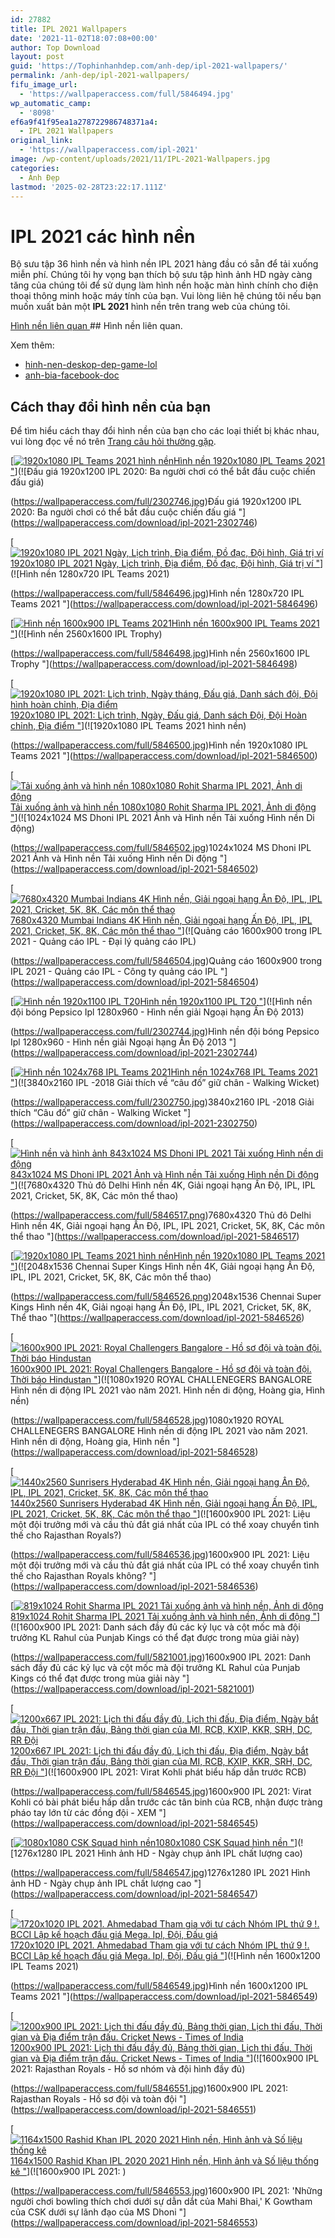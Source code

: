 ```yaml
---
id: 27882
title: IPL 2021 Wallpapers
date: '2021-11-02T18:07:08+00:00'
author: Top Download
layout: post
guid: 'https://Tophinhanhdep.com/anh-dep/ipl-2021-wallpapers/'
permalink: /anh-dep/ipl-2021-wallpapers/
fifu_image_url:
  - 'https://wallpaperaccess.com/full/5846494.jpg'
wp_automatic_camp:
  - '8098'
ef6a9f41f95ea1a278722986748371a4:
  - IPL 2021 Wallpapers
original_link:
  - 'https://wallpaperaccess.com/ipl-2021'
image: /wp-content/uploads/2021/11/IPL-2021-Wallpapers.jpg
categories:
  - Ảnh Đẹp
lastmod: '2025-02-28T23:22:17.111Z'
---
```

# IPL 2021 các hình nền

Bộ sưu tập 36 hình nền và hình nền IPL 2021 hàng đầu có sẵn để tải xuống miễn phí. Chúng tôi hy vọng bạn thích bộ sưu tập hình ảnh HD ngày càng tăng của chúng tôi để sử dụng làm hình nền hoặc màn hình chính cho điện thoại thông minh hoặc máy tính của bạn. Vui lòng liên hệ chúng tôi nếu bạn muốn xuất bản một **IPL 2021** hình nền trên trang web của chúng tôi.

[Hình nền liên quan ](#related) ## Hình nền liên quan.

   
 Xem thêm:

   
- [hinh-nen-deskop-dep-game-lol](https://tophinhanhdep.com/hinh-nen-dep/hinh-nen-deskop-dep-game-lol/)
- [anh-bia-facebook-doc](https://tophinhanhdep.com/anh-bia/anh-bia-facebook-doc/)

## Cách thay đổi hình nền của bạn

Để tìm hiểu cách thay đổi hình nền của bạn cho các loại thiết bị khác nhau, vui lòng đọc về nó trên [Trang câu hỏi thường gặp](https://tophinhanhdep.com/faq/).

  
[[![1920x1080 IPL Teams 2021 hình nền](https://wallpaperaccess.com/full/5846494.jpg)Hình nền 1920x1080 IPL Teams 2021 "](https://wallpaperaccess.com/download/ipl-2021-5846494)](![Đấu giá 1920x1200 IPL 2020: Ba người chơi có thể bắt đầu cuộc chiến đấu giá)

(https://wallpaperaccess.com/full/2302746.jpg)Đấu giá 1920x1200 IPL 2020: Ba người chơi có thể bắt đầu cuộc chiến đấu giá "](https://wallpaperaccess.com/download/ipl-2021-2302746)

[[![1920x1080 IPL 2021 Ngày, Lịch trình, Địa điểm, Đồ đạc, Đội hình, Giá trị ví](https://wallpaperaccess.com/full/5846495.jpg)1920x1080 IPL 2021 Ngày, Lịch trình, Địa điểm, Đồ đạc, Đội hình, Giá trị ví "](https://wallpaperaccess.com/download/ipl-2021-5846495)](![Hình nền 1280x720 IPL Teams 2021)

(https://wallpaperaccess.com/full/5846496.jpg)Hình nền 1280x720 IPL Teams 2021 "](https://wallpaperaccess.com/download/ipl-2021-5846496)

[[![Hình nền 1600x900 IPL Teams 2021](https://wallpaperaccess.com/full/5846497.jpg)Hình nền 1600x900 IPL Teams 2021 "](https://wallpaperaccess.com/download/ipl-2021-5846497)](![Hình nền 2560x1600 IPL Trophy)

(https://wallpaperaccess.com/full/5846498.jpg)Hình nền 2560x1600 IPL Trophy "](https://wallpaperaccess.com/download/ipl-2021-5846498)

[[![1920x1080 IPL 2021: Lịch trình, Ngày tháng, Đấu giá, Danh sách đội, Đội hình hoàn chỉnh, Địa điểm](https://wallpaperaccess.com/full/5846499.jpg)1920x1080 IPL 2021: Lịch trình, Ngày, Đấu giá, Danh sách Đội, Đội Hoàn chỉnh, Địa điểm "](https://wallpaperaccess.com/download/ipl-2021-5846499)](![1920x1080 IPL Teams 2021 hình nền)

(https://wallpaperaccess.com/full/5846500.jpg)Hình nền 1920x1080 IPL Teams 2021 "](https://wallpaperaccess.com/download/ipl-2021-5846500)

[[![Tải xuống ảnh và hình nền 1080x1080 Rohit Sharma IPL 2021, Ảnh di động](https://wallpaperaccess.com/full/5846501.jpg)Tải xuống ảnh và hình nền 1080x1080 Rohit Sharma IPL 2021, Ảnh di động "](https://wallpaperaccess.com/download/ipl-2021-5846501)](![1024x1024 MS Dhoni IPL 2021 Ảnh và Hình nền Tải xuống Hình nền Di động)

(https://wallpaperaccess.com/full/5846502.jpg)1024x1024 MS Dhoni IPL 2021 Ảnh và Hình nền Tải xuống Hình nền Di động "](https://wallpaperaccess.com/download/ipl-2021-5846502)

[[![7680x4320 Mumbai Indians 4K Hình nền, Giải ngoại hạng Ấn Độ, IPL, IPL 2021, Cricket, 5K, 8K, Các môn thể thao](https://wallpaperaccess.com/full/5846503.png)7680x4320 Mumbai Indians 4K Hình nền, Giải ngoại hạng Ấn Độ, IPL, IPL 2021, Cricket, 5K, 8K, Các môn thể thao "](https://wallpaperaccess.com/download/ipl-2021-5846503)](![Quảng cáo 1600x900 trong IPL 2021 - Quảng cáo IPL - Đại lý quảng cáo IPL)

(https://wallpaperaccess.com/full/5846504.jpg)Quảng cáo 1600x900 trong IPL 2021 - Quảng cáo IPL - Công ty quảng cáo IPL "](https://wallpaperaccess.com/download/ipl-2021-5846504)

[[![Hình nền 1920x1100 IPL T20](https://wallpaperaccess.com/full/5846505.jpg)Hình nền 1920x1100 IPL T20 "](https://wallpaperaccess.com/download/ipl-2021-5846505)](![Hình nền đội bóng Pepsico Ipl 1280x960 - Hình nền giải Ngoại hạng Ấn Độ 2013)

(https://wallpaperaccess.com/full/2302744.jpg)Hình nền đội bóng Pepsico Ipl 1280x960 - Hình nền giải Ngoại hạng Ấn Độ 2013 "](https://wallpaperaccess.com/download/ipl-2021-2302744)

[[![Hình nền 1024x768 IPL Teams 2021](https://wallpaperaccess.com/full/5846506.jpg)Hình nền 1024x768 IPL Teams 2021 "](https://wallpaperaccess.com/download/ipl-2021-5846506)](![3840x2160 IPL -2018 Giải thích về “câu đố” giữ chân - Walking Wicket)

(https://wallpaperaccess.com/full/2302750.jpg)3840x2160 IPL -2018 Giải thích “Câu đố” giữ chân - Walking Wicket "](https://wallpaperaccess.com/download/ipl-2021-2302750)

[[![Hình nền và hình ảnh 843x1024 MS Dhoni IPL 2021 Tải xuống Hình nền di động](https://wallpaperaccess.com/full/5846515.jpg)843x1024 MS Dhoni IPL 2021 Ảnh và Hình nền Tải xuống Hình nền Di động "](https://wallpaperaccess.com/download/ipl-2021-5846515)](![7680x4320 Thủ đô Delhi Hình nền 4K, Giải ngoại hạng Ấn Độ, IPL, IPL 2021, Cricket, 5K, 8K, Các môn thể thao)

(https://wallpaperaccess.com/full/5846517.png)7680x4320 Thủ đô Delhi Hình nền 4K, Giải ngoại hạng Ấn Độ, IPL, IPL 2021, Cricket, 5K, 8K, Các môn thể thao "](https://wallpaperaccess.com/download/ipl-2021-5846517)

[[![1920x1080 IPL Teams 2021 hình nền](https://wallpaperaccess.com/full/5846518.jpg)Hình nền 1920x1080 IPL Teams 2021 "](https://wallpaperaccess.com/download/ipl-2021-5846518)](![2048x1536 Chennai Super Kings Hình nền 4K, Giải ngoại hạng Ấn Độ, IPL, IPL 2021, Cricket, 5K, 8K, Các môn thể thao)

(https://wallpaperaccess.com/full/5846526.png)2048x1536 Chennai Super Kings Hình nền 4K, Giải ngoại hạng Ấn Độ, IPL, IPL 2021, Cricket, 5K, 8K, Thể thao "](https://wallpaperaccess.com/download/ipl-2021-5846526)

[[![1600x900 IPL 2021: Royal Challengers Bangalore - Hồ sơ đội và toàn đội.  Thời báo Hindustan](https://wallpaperaccess.com/full/5846527.jpg)1600x900 IPL 2021: Royal Challengers Bangalore - Hồ sơ đội và toàn đội. Thời báo Hindustan "](https://wallpaperaccess.com/download/ipl-2021-5846527)](![1080x1920 ROYAL CHALLENEGERS BANGALORE Hình nền di động IPL 2021 vào năm 2021. Hình nền di động, Hoàng gia, Hình nền)

(https://wallpaperaccess.com/full/5846528.jpg)1080x1920 ROYAL CHALLENEGERS BANGALORE Hình nền di động IPL 2021 vào năm 2021. Hình nền di động, Hoàng gia, Hình nền "](https://wallpaperaccess.com/download/ipl-2021-5846528)

[[![1440x2560 Sunrisers Hyderabad 4K Hình nền, Giải ngoại hạng Ấn Độ, IPL, IPL 2021, Cricket, 5K, 8K, Các môn thể thao](https://wallpaperaccess.com/full/5846529.png)1440x2560 Sunrisers Hyderabad 4K Hình nền, Giải ngoại hạng Ấn Độ, IPL, IPL 2021, Cricket, 5K, 8K, Các môn thể thao "](https://wallpaperaccess.com/download/ipl-2021-5846529)](![1600x900 IPL 2021: Liệu một đội trưởng mới và cầu thủ đắt giá nhất của IPL có thể xoay chuyển tình thế cho Rajasthan Royals?)

(https://wallpaperaccess.com/full/5846536.jpg)1600x900 IPL 2021: Liệu một đội trưởng mới và cầu thủ đắt giá nhất của IPL có thể xoay chuyển tình thế cho Rajasthan Royals không? "](https://wallpaperaccess.com/download/ipl-2021-5846536)

[[![819x1024 Rohit Sharma IPL 2021 Tải xuống ảnh và hình nền, Ảnh di động](https://wallpaperaccess.com/full/5846541.jpg)819x1024 Rohit Sharma IPL 2021 Tải xuống ảnh và hình nền, Ảnh di động "](https://wallpaperaccess.com/download/ipl-2021-5846541)](![1600x900 IPL 2021: Danh sách đầy đủ các kỷ lục và cột mốc mà đội trưởng KL Rahul của Punjab Kings có thể đạt được trong mùa giải này)

(https://wallpaperaccess.com/full/5821001.jpg)1600x900 IPL 2021: Danh sách đầy đủ các kỷ lục và cột mốc mà đội trưởng KL Rahul của Punjab Kings có thể đạt được trong mùa giải này "](https://wallpaperaccess.com/download/ipl-2021-5821001)

[[![1200x667 IPL 2021: Lịch thi đấu đầy đủ, Lịch thi đấu, Địa điểm, Ngày bắt đầu, Thời gian trận đấu, Bảng thời gian của MI, RCB, KXIP, KKR, SRH, DC, RR Đội](https://wallpaperaccess.com/full/5846544.jpg)1200x667 IPL 2021: Lịch thi đấu đầy đủ, Lịch thi đấu, Địa điểm, Ngày bắt đầu, Thời gian trận đấu, Bảng thời gian của MI, RCB, KXIP, KKR, SRH, DC, RR Đội "](https://wallpaperaccess.com/download/ipl-2021-5846544)](![1600x900 IPL 2021: Virat Kohli phát biểu hấp dẫn trước RCB)

(https://wallpaperaccess.com/full/5846545.jpg)1600x900 IPL 2021: Virat Kohli có bài phát biểu hấp dẫn trước các tân binh của RCB, nhận được tràng pháo tay lớn từ các đồng đội - XEM "](https://wallpaperaccess.com/download/ipl-2021-5846545)

[[![1080x1080 CSK Squad hình nền](https://wallpaperaccess.com/full/5846546.jpg)1080x1080 CSK Squad hình nền "](https://wallpaperaccess.com/download/ipl-2021-5846546)](![1276x1280 IPL 2021 Hình ảnh HD - Ngày chụp ảnh IPL chất lượng cao)

(https://wallpaperaccess.com/full/5846547.jpg)1276x1280 IPL 2021 Hình ảnh HD - Ngày chụp ảnh IPL chất lượng cao "](https://wallpaperaccess.com/download/ipl-2021-5846547)

[[![1720x1020 IPL 2021. Ahmedabad Tham gia với tư cách Nhóm IPL thứ 9 !.  BCCI Lập kế hoạch đấu giá Mega.  Ipl, Đội, Đấu giá](https://wallpaperaccess.com/full/5846548.jpg)1720x1020 IPL 2021. Ahmedabad Tham gia với tư cách Nhóm IPL thứ 9 !. BCCI Lập kế hoạch đấu giá Mega. Ipl, Đội, Đấu giá "](https://wallpaperaccess.com/download/ipl-2021-5846548)](![Hình nền 1600x1200 IPL Teams 2021)

(https://wallpaperaccess.com/full/5846549.jpg)Hình nền 1600x1200 IPL Teams 2021 "](https://wallpaperaccess.com/download/ipl-2021-5846549)

[[![1200x900 IPL 2021: Lịch thi đấu đầy đủ, Bảng thời gian, Lịch thi đấu, Thời gian và Địa điểm trận đấu.  Cricket News - Times of India](https://wallpaperaccess.com/full/5846550.jpg)1200x900 IPL 2021: Lịch thi đấu đầy đủ, Bảng thời gian, Lịch thi đấu, Thời gian và Địa điểm trận đấu. Cricket News - Times of India "](https://wallpaperaccess.com/download/ipl-2021-5846550)](![1600x900 IPL 2021: Rajasthan Royals - Hồ sơ nhóm và đội hình đầy đủ)

(https://wallpaperaccess.com/full/5846551.jpg)1600x900 IPL 2021: Rajasthan Royals - Hồ sơ đội và toàn đội "](https://wallpaperaccess.com/download/ipl-2021-5846551)

[[![1164x1500 Rashid Khan IPL 2020 2021 Hình nền, Hình ảnh và Số liệu thống kê](https://wallpaperaccess.com/full/5396166.jpg)1164x1500 Rashid Khan IPL 2020 2021 Hình nền, Hình ảnh và Số liệu thống kê "](https://wallpaperaccess.com/download/ipl-2021-5396166)](![1600x900 IPL 2021: )

(https://wallpaperaccess.com/full/5846553.jpg)1600x900 IPL 2021: 'Những người chơi bowling thích chơi dưới sự dẫn dắt của Mahi Bhai,' K Gowtham của CSK dưới sự lãnh đạo của MS Dhoni "](https://wallpaperaccess.com/download/ipl-2021-5846553)

